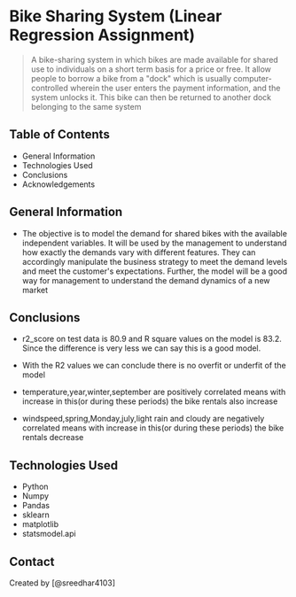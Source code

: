 # Bike Sharing System (Linear Regression Assignment)
> A bike-sharing system in which bikes are made available for shared use to individuals on a short term basis for a price or free.
  It allow people to borrow a bike from a "dock" which is usually computer-controlled wherein the user enters the payment information, and the system unlocks it.
  This bike can then be returned to another dock belonging to the same system


## Table of Contents
* General Information
* Technologies Used
* Conclusions
* Acknowledgements

## General Information
- The objective is to model the demand for shared bikes with the available independent variables.
 It will be used by the management to understand how exactly the demands vary with different features.
 They can accordingly manipulate the business strategy to meet the demand levels and meet the customer's expectations. 
 Further, the model will be a good way for management to understand the demand dynamics of a new market



## Conclusions
 - r2_score on test data is 80.9 and R square values on the model is 83.2. Since the difference is very less we can say this is a good model.

 -  With the R2 values we can conclude there is no overfit or underfit of the model

 - temperature,year,winter,september are positively correlated means with increase in this(or during these periods) the bike rentals also increase

 -  windspeed,spring,Monday,july,light rain and cloudy are negatively correlated means with increase in this(or during these periods) the bike rentals decrease


## Technologies Used
- Python
- Numpy
- Pandas
- sklearn
- matplotlib
- statsmodel.api



## Contact
Created by [@sreedhar4103]

